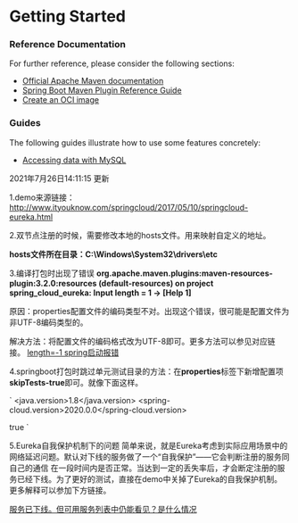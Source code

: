 # Getting Started

### Reference Documentation

For further reference, please consider the following sections:

* [Official Apache Maven documentation](https://maven.apache.org/guides/index.html)
* [Spring Boot Maven Plugin Reference Guide](https://docs.spring.io/spring-boot/docs/2.5.3/maven-plugin/reference/html/)
* [Create an OCI image](https://docs.spring.io/spring-boot/docs/2.5.3/maven-plugin/reference/html/#build-image)

### Guides

The following guides illustrate how to use some features concretely:

* [Accessing data with MySQL](https://spring.io/guides/gs/accessing-data-mysql/)

2021年7月26日14:11:15 更新

1.demo来源链接：http://www.ityouknow.com/springcloud/2017/05/10/springcloud-eureka.html

2.双节点注册的时候，需要修改本地的hosts文件。用来映射自定义的地址。

**hosts文件所在目录：C:\Windows\System32\drivers\etc**

3.编译打包时出现了错误
**org.apache.maven.plugins:maven-resources-plugin:3.2.0:resources (default-resources) on project spring_cloud_eureka:
Input length = 1 -> [Help 1]**

原因：properties配置文件的编码类型不对。出现这个错误，很可能是配置文件为非UTF-8编码类型的。

解决方法：将配置文件的编码格式改为UTF-8即可。更多方法可以参见对应链接。 [length=-1 spring启动报错](https://blog.csdn.net/u013202238/article/details/110915761)

4.springboot打包时跳过单元测试目录的方法：在**properties**标签下新增配置项**skipTests-true**即可。就像下面这样。

`<properties>
<java.version>1.8</java.version>
<spring-cloud.version>2020.0.0</spring-cloud.version>
<!-- 打包时，跳过单元测试test目录-->
<skipTests>true</skipTests>
</properties>`

5.Eureka自我保护机制下的问题 简单来说，就是Eureka考虑到实际应用场景中的网络延迟问题。默认对下线的服务做了一个“自我保护”——它会判断注册的服务同自己的通信
在一段时间内是否正常。当达到一定的丢失率后，才会断定注册的服务已经下线。为了更好的测试，直接在demo中关掉了Eureka的自我保护机制。 更多解释可以参加下方链接。

[服务已下线。但可用服务列表中仍能看见？是什么情况](https://www.cnblogs.com/gudi/p/8645370.html)


